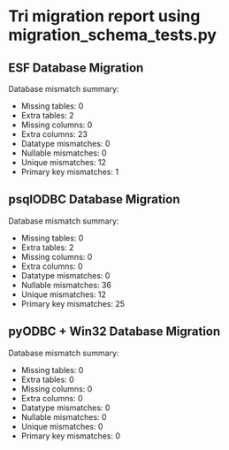 # Tri migration report using migration_schema_tests.py

## ESF Database Migration
Database mismatch summary:
- Missing tables: 0
- Extra tables: 2
- Missing columns: 0
- Extra columns: 23
- Datatype mismatches: 0
- Nullable mismatches: 0
- Unique mismatches: 12
- Primary key mismatches: 1

## psqlODBC Database Migration
Database mismatch summary:
- Missing tables: 0
- Extra tables: 2
- Missing columns: 0
- Extra columns: 0
- Datatype mismatches: 0
- Nullable mismatches: 36
- Unique mismatches: 12
- Primary key mismatches: 25

## pyODBC + Win32 Database Migration
Database mismatch summary:
- Missing tables: 0
- Extra tables: 0
- Missing columns: 0
- Extra columns: 0
- Datatype mismatches: 0
- Nullable mismatches: 0
- Unique mismatches: 0
- Primary key mismatches: 0